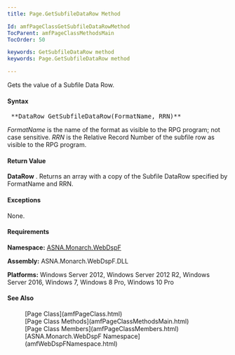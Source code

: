 ```yaml
---
title: Page.GetSubfileDataRow Method

Id: amfPageClassGetSubfileDataRowMethod
TocParent: amfPageClassMethodsMain
TocOrder: 50

keywords: GetSubfileDataRow method
keywords: Page.GetSubfileDataRow method

---
```


Gets the value of a Subfile Data Row.

#### Syntax
<pre class="prettyprint"> **DataRow GetSubfileDataRow(FormatName, RRN)** </pre>

*FormatName* is the name of the format as visible to the RPG program; not case sensitive. *RRN* is the Relative Record Number of the subfile row as visible to the RPG program.

#### Return Value
**DataRow** . Returns an array with a copy of the Subfile DataRow specified by FormatName and RRN.

#### Exceptions
None.
<!-- -->

#### Requirements
**Namespace:** [ASNA.Monarch.WebDspF](amfWebDspFNamespace.html)

**Assembly:** ASNA.Monarch.WebDspF.DLL

**Platforms:** Windows Server 2012, Windows Server 2012 R2, Windows Server 2016, Windows 7, Windows 8 Pro, Windows 10 Pro
<!-- end -->

#### See Also
<dl>
        <dd>[Page Class](amfPageClass.html)</dd>
		<dd>[Page Class Methods](amfPageClassMethodsMain.html)</dd>
        <dd>[Page Class Members](amfPageClassMembers.html)</dd>
        <dd>[ASNA.Monarch.WebDspF Namespace](amfWebDspFNamespace.html)</dd>
</dl>

